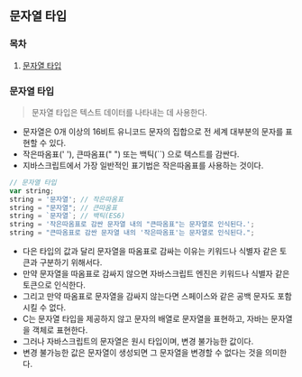 ## 문자열 타입

### 목차

1. [문자열 타입](#문자열-타입-1)


### 문자열 타입

> 문자열 타입은 텍스트 데이터를 나타내는 데 사용한다.

- 문자열은 0개 이상의 16비트 유니코드 문자의 집합으로 전 세계 대부분의 문자를 표현할 수 있다.
- 작은따옴표(' '), 큰따옴표(" ") 또는 백틱(``) 으로 텍스트를 감싼다.
- 지바스크립트에서 가장 일반적인 표기법은 작은따옴표를 사용하는 것이다.

```javascript
// 문자열 타입
var string;
string = '문자열'; // 작은따옴표
string = "문자열"; // 큰따옴표
string = `문자열`; // 백틱(ES6)
string = '작은따옴표로 감싼 문자열 내의 "큰따옴표"는 문자열로 인식된다.';
string = "큰따옴표로 감싼 문자열 내의 '작은따옴표'는 문자열로 인식된다.";
```

- 다은 타입의 값과 달리 문자열을 따옴표로 감싸는 이유는 키워드나 식별자 같은 토큰과 구분하기 위해서다.
- 만약 문자열을 따옴표로 감싸지 않으면 자바스크립트 엔진은 키워드나 식별자 같은 토큰으로 인식한다.
- 그리고 만약 따옴표로 문자열을 감싸지 않는다면 스페이스와 같은 공백 문자도 포함시킬 수 없다.
- C는 문자열 타입을 제공하지 않고 문자의 배열로 문자열을 표현하고, 자바는 문자열을 객체로 표현한다.
- 그러나 자바스크립트의 문자열은 원시 타입이며, 변경 불가능한 값이다.
- 변경 불가능한 값은 문자열이 생성되면 그 문자열을 변경할 수 없다는 것을 의미한다.
